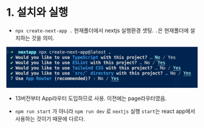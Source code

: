 # 1. 설치와 실행

- `npx create-next-app .`
  현재폴더에서 nextjs 실행환경 셋팅. `.`은 현재폴더에 설치하는 것을 의미.

![Alt text](image.png)

- 13버전부터 App라우터 도입하므로 사용. 이전에는 page라우터였음.

- `npm run start` 가 아니라 `npm run dev` 로 `nextjs` 실행
  `start`는 react app에서 사용하는 것이기 때문에 다르다.

